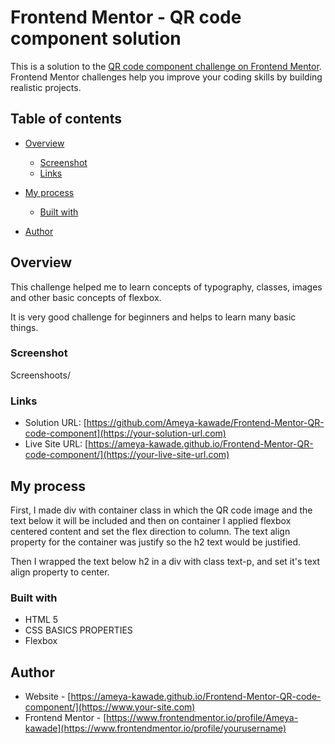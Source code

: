 # Frontend Mentor - QR code component solution

This is a solution to the [QR code component challenge on Frontend Mentor](https://www.frontendmentor.io/challenges/qr-code-component-iux_sIO_H). Frontend Mentor challenges help you improve your coding skills by building realistic projects. 

## Table of contents

- [Overview](#overview)

  - [Screenshot](#screenshot)
  - [Links](#links)

- [My process](#my-process)

  - [Built with](#built-with)

- [Author](#author)


## Overview

This challenge helped me to learn concepts of typography, classes, images
and other basic concepts of flexbox.

It is very good challenge for beginners and helps to learn many basic things.
### Screenshot

Screenshoots/

### Links

- Solution URL: [https://github.com/Ameya-kawade/Frontend-Mentor-QR-code-component](https://your-solution-url.com)
- Live Site URL: [https://ameya-kawade.github.io/Frontend-Mentor-QR-code-component/](https://your-live-site-url.com)

## My process

  First, I made div with container class in which the QR code image and the text below it will be included and then on container I applied flexbox centered content and set the flex direction to column.
  The text align property for the container was justify so the h2 text 
  would be justified.
  
  Then I wrapped the text below h2 in a div with class text-p, and set it's text align property to center.

### Built with

- HTML 5
- CSS BASICS PROPERTIES
- Flexbox

## Author

- Website - [https://ameya-kawade.github.io/Frontend-Mentor-QR-code-component/](https://www.your-site.com)
- Frontend Mentor - [https://www.frontendmentor.io/profile/Ameya-kawade](https://www.frontendmentor.io/profile/yourusername)



